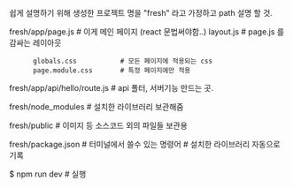 쉽게 설명하기 위해 생성한 프로젝트 명을 "fresh" 라고 가정하고 path 설명 할 것.

fresh/app/page.js               # 이게 메인 페이지  (react 문법써야함..)
          layout.js             # page.js 를 감싸는 레이아웃

          globals.css           # 모든 페이지에 적용되는 css
          page.module.css       # 특정 페이지에만 적용

fresh/app/api/hello/route.js    # api 폴터, 서버기능 만드는 곳.

fresh/node_modules              # 설치한 라이브러리 보관해줌

fresh/public                    # 이미지 등 소스코드 외의 파일들 보관용

fresh/package.json              # 터미널에서 쓸수 있는 명령어
                                # 설치한 라이브러리 자동으로 기록

$ npm run dev       # 실행